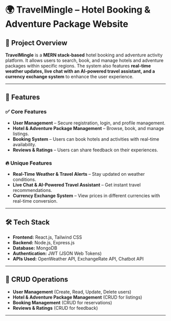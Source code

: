 # 🌍 TravelMingle – Hotel Booking & Adventure Package Website  

## 📌 Project Overview  
**TravelMingle** is a **MERN stack-based** hotel booking and adventure activity platform. It allows users to search, book, and manage hotels and adventure packages within specific regions. The system also features **real-time weather updates, live chat with an AI-powered travel assistant, and a currency exchange system** to enhance the user experience.  

---

## 🚀 Features  
### ✅ **Core Features**  
- **User Management** – Secure registration, login, and profile management.  
- **Hotel & Adventure Package Management** – Browse, book, and manage listings.  
- **Booking System** – Users can book hotels and activities with real-time availability.  
- **Reviews & Ratings** – Users can share feedback on their experiences.  

### 🔥 **Unique Features**  
- **Real-Time Weather & Travel Alerts** – Stay updated on weather conditions.  
- **Live Chat & AI-Powered Travel Assistant** – Get instant travel recommendations.  
- **Currency Exchange System** – View prices in different currencies with real-time conversion.  

---

## 🛠️ Tech Stack  
- **Frontend:** React.js, Tailwind CSS  
- **Backend:** Node.js, Express.js  
- **Database:** MongoDB  
- **Authentication:** JWT (JSON Web Tokens)  
- **APIs Used:** OpenWeather API, ExchangeRate API, Chatbot API  

---

## 📂 CRUD Operations  
- **User Management** (Create, Read, Update, Delete users)  
- **Hotel & Adventure Package Management** (CRUD for listings)  
- **Booking Management** (CRUD for reservations)  
- **Reviews & Ratings** (CRUD for feedback)  

---
